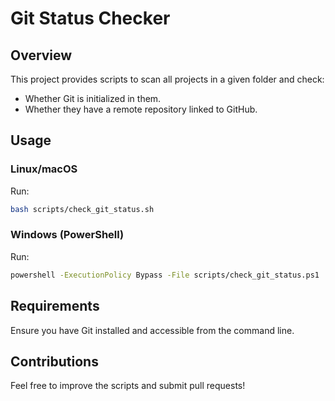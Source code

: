 # Git Status Checker

## Overview

This project provides scripts to scan all projects in a given folder and check:

- Whether Git is initialized in them.
- Whether they have a remote repository linked to GitHub.

## Usage

### Linux/macOS

Run:

```bash
bash scripts/check_git_status.sh
```

### Windows (PowerShell)

Run:
```bash
powershell -ExecutionPolicy Bypass -File scripts/check_git_status.ps1
```
## Requirements

Ensure you have Git installed and accessible from the command line.

## Contributions

Feel free to improve the scripts and submit pull requests!

